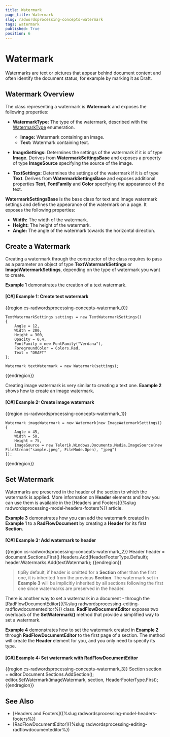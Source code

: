```yaml
---
title: Watermark
page_title: Watermark
slug: radwordsprocessing-concepts-watermark
tags: watermark
published: True
position: 6
---
```


# Watermark


Watermarks are text or pictures that appear behind document content and often identify the document status, for example by marking it as Draft. 


## Watermark Overview


The class representing a watermark is __Watermark__ and exposes the following properties:

* __WatermarkType:__ The type of the watermark, described with the [WatermarkType](https://docs.telerik.com/devtools/document-processing/api/Telerik.Windows.Documents.Flow.Model.Watermarks.WatermarkType.html) enumeration.
	* __Image:__ Watermark containing an image.
	* __Text:__ Watermark containing text.
	
* __ImageSettings:__ Determines the settings of the watermark if it is of type __Image__. Derives from __WatermarkSettingsBase__ and exposes a property of type __ImageSource__ specifying the source of the image.

* __TextSettings:__ Determines the settings of the watermark if it is of type __Text__. Derives from __WatermarkSettingsBase__ and exposes additional properties __Text__, __FontFamily__ and __Color__ specifying the appearance of the text.


__WatermarkSettingsBase__ is the base class for text and image watermark settings and defines the appearance of the watermark on a page. It exposes the following properties:

* __Width:__ The width of the watermark.
* __Height:__ The height of the watermark.
* __Angle:__ The angle of the watermark towards the horizontal direction.


## Create a Watermark

Creating a watermark through the constructor of the class requires to pass as a parameter an object of type __TextWatermarkSettings__ or __ImageWatermarkSettings__, depending on the type of watermark you want to create.

__Example 1__ demonstrates the creation of a text watermark.


#### __[C#] Example 1: Create text watermark__

{{region cs-radwordsprocessing-concepts-watermark_0}}
	            
	TextWatermarkSettings settings = new TextWatermarkSettings()
	{
	    Angle = 12,
	    Width = 200,
	    Height = 300,
	    Opacity = 0.4,
	    FontFamily = new FontFamily("Verdana"),
	    ForegroundColor = Colors.Red,
	    Text = "DRAFT"
	};
	            
	Watermark textWatermark = new Watermark(settings);
{{endregion}}


Creating image watermark is very similar to creating a text one. __Example 2__ shows how to create an image watermark.


#### __[C#] Example 2: Create image watermark__

{{region cs-radwordsprocessing-concepts-watermark_1}}
	    
	Watermark imageWatermark = new Watermark(new ImageWatermarkSettings()
	{
	    Angle = 45,
	    Width = 50,
	    Height = 75,
	    ImageSource = new Telerik.Windows.Documents.Media.ImageSource(new FileStream("sample.jpeg", FileMode.Open), "jpeg")
	});
{{endregion}}


## Set Watermark 


Watermarks are preserved in the header of the section to which the watermark is applied. More information on __Header__ elements and how you can use them is available in the [Headers and Footers]({%slug radwordsprocessing-model-headers-footers%}) article.


__Example 3__ demonstrates how you can add the watermark created in __Example 1__ to a __RadFlowDocument__ by creating a __Header__ for its first __Section__.

#### __[C#] Example 3: Add watermark to header__

{{region cs-radwordsprocessing-concepts-watermark_2}}
	Header header = document.Sections.First().Headers.Add(HeaderFooterType.Default);
	header.Watermarks.Add(textWatermark);
{{endregion}}

>tipBy default, if header is omitted for a __Section__ other than the first one, it is inherited from the previous __Section__. The watermark set in __Example 3__ will be implicitly inherited by all sections following the first one since watermarks are preserved in the header.


There is another way to set a watermark in a document - through the [RadFlowDocumentEditor]({%slug radwordsprocessing-editing-radflowdocumenteditor%}) class. __RadFlowDocumentEditor__ exposes two overloads of the __SetWatermark()__ method that provide a simplified way to set a watermark. 

__Example 4__ demonstrates how to set the watermark created in __Example 2__ through __RadFlowDocumentEditor__ to the first page of a section. The method will create the __Header__ element for you, and you only need to specify its type.


#### __[C#] Example 4: Set watermark with RadFlowDocumentEditor__

{{region cs-radwordsprocessing-concepts-watermark_3}}
	Section section = editor.Document.Sections.AddSection();
	editor.SetWatermark(imageWatermark, section, HeaderFooterType.First);
{{endregion}}


## See Also

 * [Headers and Footers]({%slug radwordsprocessing-model-headers-footers%})
 * [RadFlowDocumentEditor]({%slug radwordsprocessing-editing-radflowdocumenteditor%})